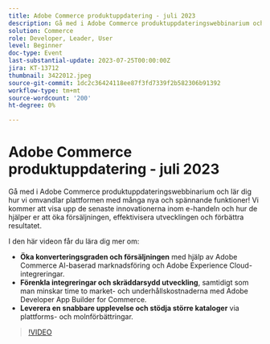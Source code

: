 ```yaml
---
title: Adobe Commerce produktuppdatering - juli 2023
description: Gå med i Adobe Commerce produktuppdateringswebbinarium och lär dig hur vi omvandlar plattformen med många nya och spännande funktioner! Vi kommer att visa upp de senaste innovationerna inom e-handeln och hur de hjälper er att öka försäljningen, effektivisera utvecklingen och förbättra resultatet. I den här videon får du lära dig hur du kan öka konverteringsgraden och försäljningen med hjälp av Adobe Commerce AI-baserad marknadsföring och Adobe Experience Cloud-integreringar.  Förenkla integreringar och skräddarsydd utveckling och minska samtidigt time to market- och underhållskostnaderna med Adobe Developer App Builder for Commerce.  Leverera en snabbare upplevelse och supporta större kataloger via plattforms- och molnförbättringar.
solution: Commerce
role: Developer, Leader, User
level: Beginner
doc-type: Event
last-substantial-update: 2023-07-25T00:00:00Z
jira: KT-13712
thumbnail: 3422012.jpeg
source-git-commit: 1dc2c36424118ee87f3fd7339f2b582306b91392
workflow-type: tm+mt
source-wordcount: '200'
ht-degree: 0%

---
```



# Adobe Commerce produktuppdatering - juli 2023

Gå med i Adobe Commerce produktuppdateringswebbinarium och lär dig hur vi omvandlar plattformen med många nya och spännande funktioner! Vi kommer att visa upp de senaste innovationerna inom e-handeln och hur de hjälper er att öka försäljningen, effektivisera utvecklingen och förbättra resultatet.

I den här videon får du lära dig mer om:

* **Öka konverteringsgraden och försäljningen** med hjälp av Adobe Commerce AI-baserad marknadsföring och Adobe Experience Cloud-integreringar.
* **Förenkla integreringar och skräddarsydd utveckling**, samtidigt som man minskar time to market- och underhållskostnaderna med Adobe Developer App Builder for Commerce.
* **Leverera en snabbare upplevelse och stödja större kataloger** via plattforms- och molnförbättringar.

>[!VIDEO](https://video.tv.adobe.com/v/3422012/?learn=on)